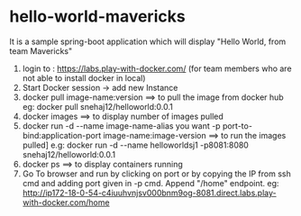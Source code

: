 # hello-world-mavericks
It is a sample spring-boot application which will display "Hello World, from team Mavericks"

1. login to : https://labs.play-with-docker.com/ (for team members who are not able to install docker in local)
2. Start Docker session -> add new Instance
3. docker pull image-name:version  ==> to pull the image from docker hub
   eg: docker pull snehaj12/helloworld:0.0.1
4. docker images  ==> to display number of images pulled 
5. docker run -d --name image-name-alias you want -p port-to-bind:application-port image-name:image-version ==> to run the images pulled]
      e.g: docker run -d --name helloworldsj1 -p8081:8080 snehaj12/helloworld:0.0.1
6. docker ps  ==> to display containers running
7. Go To browser and run by clicking on port or by copying the IP from ssh cmd and adding port given in -p cmd.
   Append "/home" endpoint.
   eg: http://ip172-18-0-54-c4iuuhvnjsv000bnm9og-8081.direct.labs.play-with-docker.com/home
